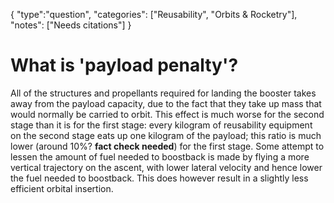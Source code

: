 {
    "type":"question",
    "categories": ["Reusability", "Orbits & Rocketry"],
    "notes": ["Needs citations"]
}

# What is 'payload penalty'?

All of the structures and propellants required for landing the booster takes away from the payload capacity, due to the fact that they take up mass that would normally be carried to orbit. This effect is much worse for the second stage than it is for the first stage: every kilogram of reusability equipment on the second stage eats up one kilogram of the payload; this ratio is much lower (around 10%? **fact check needed**) for the first stage. Some attempt to lessen the amount of fuel needed to boostback is made by flying a more vertical trajectory on the ascent, with lower lateral velocity and hence lower the fuel needed to boostback. This does however result in a slightly less efficient orbital insertion.
